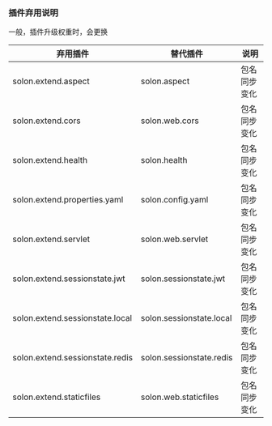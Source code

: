 
### 插件弃用说明

一般，插件升级权重时，会更换

| 弃用插件                            | 替代插件                     | 说明         |
|---------------------------------|--------------------------|------------|
| solon.extend.aspect             | solon.aspect             | 包名同步变化 |
| solon.extend.cors               | solon.web.cors           | 包名同步变化 |
| solon.extend.health             | solon.health             | 包名同步变化 |
| solon.extend.properties.yaml    | solon.config.yaml        | 包名同步变化 |
| solon.extend.servlet            | solon.web.servlet        | 包名同步变化 |
| solon.extend.sessionstate.jwt   | solon.sessionstate.jwt   | 包名同步变化 |
| solon.extend.sessionstate.local | solon.sessionstate.local | 包名同步变化 |
| solon.extend.sessionstate.redis | solon.sessionstate.redis | 包名同步变化 |
| solon.extend.staticfiles        | solon.web.staticfiles    | 包名同步变化 |